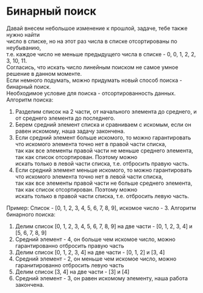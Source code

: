 # Бинарный поиск  

Давай внесем небольшое изменение к прошлой, задаче, тебе также нужно найти   
число в списке, но на этот раз числа в списке отсортированы по неубыванию,  
т.е. каждое число не меньше предыдущего числа в списке - 0, 0, 1, 2, 2, 3, 10, 11.  
Согласись, что искать число линейным поиском не самое умное решение в данном моменте.  
Если немного подумать, можно придумать новый способ поиска - бинарный поиск.  
Необходимое условие для поиска - отсортированность данных.  
Алгоритм поиска:
1. Разделим список на 2 части, от начального элемента до среднего, и от среднего элемента до последнего.    
1. Берем средний элемент списка и сравниваем с искомым, если он равен искомому, наша задачу закончена.  
1. Если средний элемент больше искомого, то можно гарантировать что искомого элемента точно нет в правой части списка,  
так как все элементы правой части не меньше среднего элемента, так как список отсортирован. Поэтому можно  
искать только в левой части списка, т.е. отбросить правую часть.   
1. Если средний элемент меньше искомого, то можно гарантировать что искомого элемента точно нет в левой части списка,  
так как все элементы правой части не больше среднего элемента, так как список отсортирован. Поэтому можно  
искать только в правой части списка, т.е. отбросить левую часть.  

Пример:
Список - [0, 1, 2, 3, 4, 5, 6, 7, 8, 9], искомое число - 3.
Алгоритм бинарного поиска:
1. Делим список [0, 1, 2, 3, 4, 5, 6, 7, 8, 9] на две части - [0, 1, 2, 3, 4] и [5, 6, 7, 8, 9]
1. Средний элемент - 4, он больше чем искомое число, можно гарантированно отбросить правую часть
1. Делим список [0, 1, 2, 3, 4] на две части - [0, 1, 2] и [3, 4]
1. Средний элемент - 2, он меньше чем искомое число, можно гаранитированно отбросить левую часть
1. Делим список [3, 4] на две части - [3] и [4]
1. Средний элемент - 3, он равен искомому элементу, наша работа закончена.


